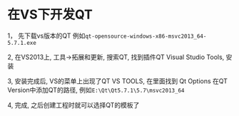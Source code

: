 # 在VS下开发QT
1， 先下载vs版本的QT
例如`qt-opensource-windows-x86-msvc2013_64-5.7.1.exe`

2, 在VS2013上, 工具->拓展和更新, 搜索QT, 找到插件QT Visual Studio Tools, 安装

3, 安装完成后, VS的菜单上出现了QT VS TOOLS, 在里面找到 Qt Options
在QT Version中添加QT的路径, 例如`E:\Qt\Qt5.7.1\5.7\msvc2013_64`

4, 完成, 之后创建工程时就可以选择QT的模板了